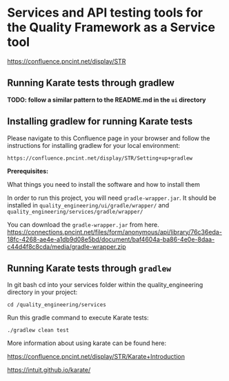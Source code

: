 ﻿# Services and API testing tools for the Quality Framework as a Service tool

https://confluence.pncint.net/display/STR

## Running Karate tests through gradlew

**TODO: follow a similar pattern to the README.md in the `ui` directory**

## Installing gradlew for running Karate  tests

Please navigate to this Confluence page in your browser and follow the instructions for installing gradlew for your local environment:

```
https://confluence.pncint.net/display/STR/Setting+up+gradlew
```

**Prerequisites:**


What things you need to install the software and how to install them



In order to run this project, you will need `gradle-wrapper.jar`. It should be installed in `quality_engineering/ui/gradle/wrapper/` and `quality_engineering/services/gradle/wrapper/`

You can download the `gradle-wrapper.jar` from here. https://connections.pncint.net/files/form/anonymous/api/library/76c36eda-18fc-4268-ae4e-a1db9d08e5bd/document/baf4604a-ba86-4e0e-8daa-c44d4f8c8cda/media/gradle-wrapper.zip


## Running Karate tests through `gradlew`

In git bash cd into your services folder within the quality_engineering directory in your project:

```
cd /quality_engineering/services
```

Run this gradle command to execute Karate tests:

```
./gradlew clean test
```

More information about using karate can be found here:

https://confluence.pncint.net/display/STR/Karate+Introduction

https://intuit.github.io/karate/